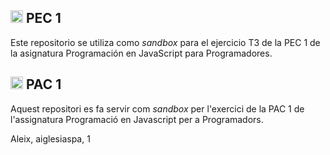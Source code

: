 
## <img class="flag-img" width="20px" height="auto" src="https://flagicons.lipis.dev/flags/4x3/es.svg" alt="Flag of Spain"> PEC 1 

Este repositorio se utiliza como _sandbox_ para el ejercicio T3 de la PEC 1 de la asignatura Programación en JavaScript para Programadores. 

## <img class="flag-img" width="20px" height="auto" src="https://flagicons.lipis.dev/flags/4x3/es-ct.svg" alt="Flag of Catalonia"> PAC 1 

Aquest repositori es fa servir com _sandbox_ per l'exercici de la PAC 1 de l'assignatura Programació en Javascript per a Programadors. 

Aleix, aiglesiaspa, 1
